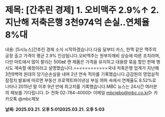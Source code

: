 # **제목: [간추린 경제] 1. 오비맥주 2.9%↑ 2. 지난해 저축은행 3천974억 손실‥연체율 8%대**

  내용: [5시뉴스]간추린 경제 소식 시작하겠습니다.다음 달부터 카스, 한맥 같은 맥주의 공장 출고 가격이 평균 2.9% 인상됩니다.오비맥주는 원부자재비 상승에 따른 조치라며, 다만 마트에서 많이 팔리는 500㎖ 캔 제품은 가격을 유지하고 대용량 묶음 할인 판매 행사도 계속할 예정이라고 설명했습니다.============국내 저축은행 업계가 지난해 3천9백억 원대의 당기순손실을 내며 2년 연속 적자를 기록했습니다.금감원의 영업실적 잠정치 발표에 따르면 부동산 프로젝트파이낸싱 부실 여파 속에서 연체율도 8.52%로 나타나 2015년 말 이후 9년 만에 최고치를 기록했습니다.MBC 뉴스는 24시간 여러분의 제보를 기다립니다. ▷ 전화 02-784-4000▷ 이메일 mbcjebo@mbc.co.kr▷ 카카오톡 @mbc제보

  **날짜: 2025.03.21. 오후 5:012025.03.21. 오후 5:03**